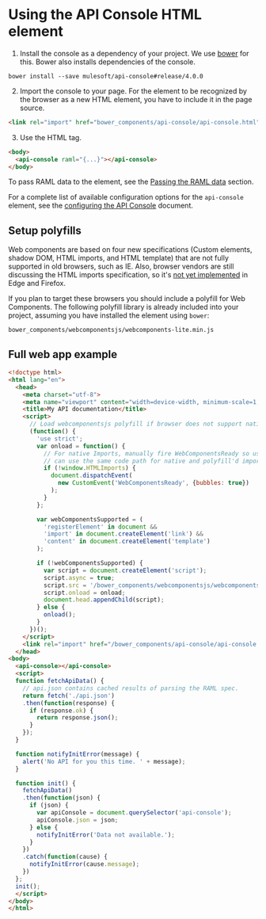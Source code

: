 # Using the API Console HTML element

1) Install the console as a dependency of your project. We use [bower][bower] for this. Bower also installs dependencies of the console.

```
bower install --save mulesoft/api-console#release/4.0.0
```

2) Import the console to your page. For the element to be recognized by the browser as a new HTML element, you have to include it in the page source.

```html
<link rel="import" href="bower_components/api-console/api-console.html">
```

3) Use the HTML tag.

```html
<body>
  <api-console raml="{...}"></api-console>
</body>
```

To pass RAML data to the element, see the [Passing the RAML data](passing-raml-data.md) section.

For a complete list of available configuration options for the `api-console` element, see the [configuring the API Console](configuring-api-console.md) document.

## Setup polyfills

Web components are based on four new specifications (Custom elements, shadow DOM, HTML imports, and HTML template) that are not fully supported in old browsers, such as IE. Also, browser vendors are still discussing the HTML imports specification, so it's [not yet implemented](http://caniuse.com/#feat=imports) in Edge and Firefox.

If you plan to target these browsers you should include a polyfill for Web Components. The following polyfill library is already included into your project, assuming you have installed the element using `bower`:

`bower_components/webcomponentsjs/webcomponents-lite.min.js`

## Full web app example

```html
<!doctype html>
<html lang="en">
  <head>
    <meta charset="utf-8">
    <meta name="viewport" content="width=device-width, minimum-scale=1, initial-scale=1, user-scalable=yes">
    <title>My API documentation</title>
    <script>
      // Load webcomponentsjs polyfill if browser does not support native Web Components
      (function() {
        'use strict';
        var onload = function() {
          // For native Imports, manually fire WebComponentsReady so user code
          // can use the same code path for native and polyfill'd imports.
          if (!window.HTMLImports) {
            document.dispatchEvent(
              new CustomEvent('WebComponentsReady', {bubbles: true})
            );
          }
        };

        var webComponentsSupported = (
          'registerElement' in document &&
          'import' in document.createElement('link') &&
          'content' in document.createElement('template')
        );

        if (!webComponentsSupported) {
          var script = document.createElement('script');
          script.async = true;
          script.src = '/bower_components/webcomponentsjs/webcomponents-lite.min.js';
          script.onload = onload;
          document.head.appendChild(script);
        } else {
          onload();
        }
      })();
    </script>
    <link rel="import" href="/bower_components/api-console/api-console.html">
  </head>
<body>
  <api-console></api-console>
  <script>
  function fetchApiData() {
    // api.json contains cached results of parsing the RAML spec.
    return fetch('./api.json')
    .then(function(response) {
      if (response.ok) {
        return response.json();
      }
    });
  }

  function notifyInitError(message) {
    alert('No API for you this time. ' + message);
  }

  function init() {
    fetchApiData()
    .then(function(json) {
      if (json) {
        var apiConsole = document.querySelector('api-console');
        apiConsole.json = json;
      } else {
        notifyInitError('Data not available.');
      }
    })
    .catch(function(cause) {
      notifyInitError(cause.message);
    })
  };
  init();
  </script>
</body>
</html>
```
[bower]: https://bower.io/
